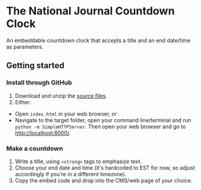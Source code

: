# The National Journal Countdown Clock
An embeddable countdown clock that accepts a title and an end date/time as parameters.
## Getting started
### Install through GitHub
1. Download and unzip the [source files](https://github.com/arm5077/countdown-clock/archive/master.zip).
2. Either:
  - Open `index.html` in your web browser, or
  - Navigate to the target folder, open your command line/terminal and run `python -m SimpleHTTPServer`. Then open your web browser and go to <http://localhost:8000/>.

### Make a countdown
1. Write a title, using `<strong>` tags to emphasize text.
2. Choose your end date and time (it's hardcoded to EST for now, so adjust accordingly if you're in a different timezone). 
3. Copy the embed code and drop into the CMS/web page of your choice. 
  

